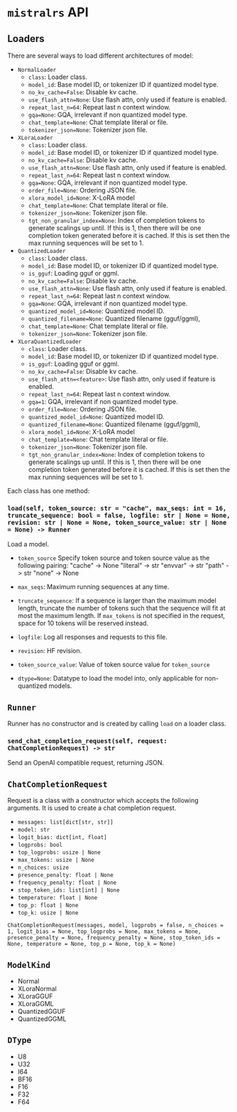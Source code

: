 # `mistralrs` API
## Loaders
There are several ways to load different architectures of model:
- `NormalLoader`
    - `class`: Loader class.
    - `model_id`: Base model ID, or tokenizer ID if quantized model type.
    - `no_kv_cache=False`: Disable kv cache.
    - `use_flash_attn=None`: Use flash attn, only used if feature is enabled.
    - `repeat_last_n=64`: Repeat last n context window.
    - `gqa=None`: GQA, irrelevant if non quantized model type.
    - `chat_template=None`: Chat template literal or file.
    - `tokenizer_json=None`: Tokenizer json file.
- `XLoraLoader`
    - `class`: Loader class.
    - `model_id`: Base model ID, or tokenizer ID if quantized model type.
    - `no_kv_cache=False`: Disable kv cache.
    - `use_flash_attn=None`: Use flash attn, only used if feature is enabled.
    - `repeat_last_n=64`: Repeat last n context window.
    - `gqa=None`: GQA, irrelevant if non quantized model type.
    - `order_file=None`: Ordering JSON file.
    - `xlora_model_id=None`: X-LoRA model
    - `chat_template=None`: Chat template literal or file.
    - `tokenizer_json=None`: Tokenizer json file.
    - `tgt_non_granular_index=None`: Index of completion tokens to generate scalings up until. If this is 1, then there will be one completion token generated before it is cached. If this is set then the max running sequences will be set to 1.
- `QuantizedLoader`
    - `class`: Loader class.
    - `model_id`: Base model ID, or tokenizer ID if quantized model type.
    - `is_gguf`: Loading gguf or ggml.
    - `no_kv_cache=False`: Disable kv cache.
    - `use_flash_attn=None`: Use flash attn, only used if feature is enabled.
    - `repeat_last_n=64`: Repeat last n context window.
    - `gqa=None`: GQA, irrelevant if non quantized model type.
    - `quantized_model_id=None`: Quantized model ID.
    - `quantized_filename=None`: Quantized filename (gguf/ggml),
    - `chat_template=None`: Chat template literal or file.
    - `tokenizer_json=None`: Tokenizer json file.
- `XLoraQuantizedLoader`
    - `class`: Loader class.
    - `model_id`: Base model ID, or tokenizer ID if quantized model type.
    - `is_gguf`: Loading gguf or ggml.
    - `no_kv_cache=False`: Disable kv cache.
    - `use_flash_attn=<feature>`: Use flash attn, only used if feature is enabled.
    - `repeat_last_n=64`: Repeat last n context window.
    - `gqa=1`: GQA, irrelevant if non quantized model type.
    - `order_file=None`: Ordering JSON file.
    - `quantized_model_id=None`: Quantized model ID.
    - `quantized_filename=None`: Quantized filename (gguf/ggml),
    - `xlora_model_id=None`: X-LoRA model
    - `chat_template=None`: Chat template literal or file.
    - `tokenizer_json=None`: Tokenizer json file.
    - `tgt_non_granular_index=None`: Index of completion tokens to generate scalings up until. If this is 1, then there will be one completion token generated before it is cached. If this is set then the max running sequences will be set to 1.

Each class has one method:
### `load(self, token_source: str = "cache", max_seqs: int = 16, truncate_sequence: bool = false, logfile: str | None = None, revision: str | None = None, token_source_value: str | None = None) -> Runner`
Load a model.

- `token_source`
Specify token source and token source value as the following pairing:
"cache" -> None
"literal" -> str
"envvar" -> str
"path" -> str
"none" -> None

- `max_seqs`: Maximum running sequences at any time.

- `truncate_sequence`:
If a sequence is larger than the maximum model length, truncate the number
of tokens such that the sequence will fit at most the maximum length.
If `max_tokens` is not specified in the request, space for 10 tokens will be reserved instead.

- `logfile`: Log all responses and requests to this file.

- `revision`: HF revision.

- `token_source_value`: Value of token source value for `token_source`

- `dtype=None`: Datatype to load the model into, only applicable for non-quantized models.

## `Runner`

Runner has no constructor and is created by calling `load` on a loader class.

### `send_chat_completion_request(self, request: ChatCompletionRequest) -> str`
Send an OpenAI compatible request, returning JSON.

## `ChatCompletionRequest`
Request is a class with a constructor which accepts the following arguments. It is used to create a chat completion request.

- `messages: list[dict[str, str]]`
- `model: str`
- `logit_bias: dict[int, float]`
- `logprobs: bool`
- `top_logprobs: usize | None`
- `max_tokens: usize | None`
- `n_choices: usize`
- `presence_penalty: float | None`
- `frequency_penalty: float | None`
- `stop_token_ids: list[int] | None`
- `temperature: float | None`
- `top_p: float | None`
- `top_k: usize | None`

`ChatCompletionRequest(messages, model, logprobs = false, n_choices = 1, logit_bias = None, top_logprobs = None, max_tokens = None, presence_penalty = None, frequency_penalty = None, stop_token_ids = None, temperature = None, top_p = None, top_k = None)`

## `ModelKind`
- Normal
- XLoraNormal
- XLoraGGUF
- XLoraGGML
- QuantizedGGUF
- QuantizedGGML

## `DType`
- U8
- U32
- I64
- BF16
- F16
- F32
- F64